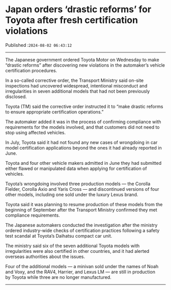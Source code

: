 # Japan orders ‘drastic reforms’ for Toyota after fresh certification violations

Published :`2024-08-02 06:43:12`

---

The Japanese government ordered Toyota Motor on Wednesday to make “drastic reforms” after discovering new violations in the automaker’s vehicle certification procedures.

In a so-called corrective order, the Transport Ministry said on-site inspections had uncovered widespread, intentional misconduct and irregularities in seven additional models that had not been previously disclosed.

Toyota (TM) said the corrective order instructed it to “make drastic reforms to ensure appropriate certification operations.”

The automaker added it was in the process of confirming compliance with requirements for the models involved, and that customers did not need to stop using affected vehicles.

In July, Toyota said it had not found any new cases of wrongdoing in car model certification applications beyond the ones it had already reported in June.

Toyota and four other vehicle makers admitted in June they had submitted either flawed or manipulated data when applying for certification of vehicles.

Toyota’s wrongdoing involved three production models — the Corolla Fielder, Corolla Axio and Yaris Cross — and discontinued versions of four other models, including one sold under the luxury Lexus brand.

Toyota said it was planning to resume production of these models from the beginning of September after the Transport Ministry confirmed they met compliance requirements.

The Japanese automakers conducted the investigation after the ministry ordered industry-wide checks of certification practices following a safety test scandal at Toyota’s Daihatsu compact car unit.

The ministry said six of the seven additional Toyota models with irregularities were also certified in other countries, and it had alerted overseas authorities about the issues.

Four of the additional models — a minivan sold under the names of Noah and Voxy, and the RAV4, Harrier, and Lexus LM — are still in production by Toyota while three are no longer manufactured.

---

